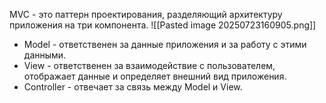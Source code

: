 MVC - это паттерн проектирования, разделяющий архитектуру приложения на три компонента.
![[Pasted image 20250723160905.png]]
- Model - ответственен за данные приложения и за работу с этими данными.
- View - ответственен за взаимодействие с пользователем, отображает данные и определяет внешний вид приложения.
- Controller - отвечает за связь между Model и View.